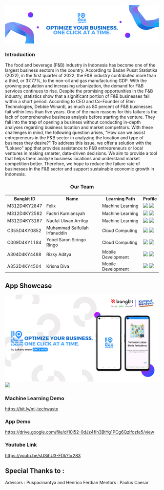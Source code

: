 <div align="center">
  <img src="/assets/banner.png" ><br>
</div>

<!-- ### THE PORTAL
[Link to...](https://github.com/)
[Link to...](https://github.com/)
[Link to...](https://github.com/)
[Link to...](https://github.com/) -->

### Introduction

The food and beverage (F&B) industry in Indonesia has become one of the largest business sectors in the country. According to Badan Pusat Statistika (2022), in the first quarter of 2022, the F&B industry contributed more than a third, or 37.77%, to the non-oil and gas manufacturing GDP. With the growing population and increasing urbanization, the demand for F&B services continues to rise.
Despite the promising opportunities in the F&B industry, statistics show that a significant portion of F&B businesses fail within a short period. According to CEO and Co-Founder of Eten Technologies, Debbie Winardi, as much as 80 percent of F&B businesses fail within less than five years. One of the main reasons for this failure is the lack of comprehensive business analysis before starting the venture. They fall into the trap of opening a business without conducting in-depth analyses regarding business location and market competitors.
With these challenges in mind, the following question arises, "How can we assist entrepreneurs in the F&B sector in analyzing the location and type of business they desire?" To address this issue, we offer a solution with the "Lokavo" app that provides assistance to F&B entrepreneurs or local ventures in making smarter, data-driven decisions. We aim to provide a tool that helps them analyze business locations and understand market competition better. Therefore, we hope to reduce the failure rate of businesses in the F&B sector and support sustainable economic growth in Indonesia.

<div align="center">
  <h3>Our Team</h3>
  <table align="center">
    <tr>
      <th>Bangkit ID</th>
      <th>Name</th>
      <th>Learning Path</th>
      <th>Profile</th>
    </tr>
    <tr>
      <td>M312D4KY2847</td>
      <td>Felix</td>
      <td>Machine Learning</td>
      <td>
        <a href="https://github.com/FelixMatrixar"><img src="https://img.shields.io/badge/github-121013?style=for-the-badge&logo=github&logoColor=white"></a>
        <a href="https://www.linkedin.com/in/felix-mneuro/"><img src="https://img.shields.io/badge/linkedin-%230077B5.svg?style=for-the-badge&logo=linkedin&logoColor=white"></a>
      </td>
    </tr>
    <tr>
      <td>M312D4KY2582</td>
      <td>Fachri Kurniansyah</td>
      <td>Machine Learning</td>
      <td>
        <a href="https://github.com/Rakishu02"><img src="https://img.shields.io/badge/github-121013?style=for-the-badge&logo=github&logoColor=white"></a>
        <a href="https://www.linkedin.com/in/fachri-learn/"><img src="https://img.shields.io/badge/linkedin-%230077B5.svg?style=for-the-badge&logo=linkedin&logoColor=white"></a>
      </td>
    </tr>
    <tr>
      <td>M312D4KY3187</td>
      <td>Naufal Ulwan Arrifqy</td>
      <td>Machine Learning</td>
      <td>
        <a href="https://github.com/iqyyyy"><img src="https://img.shields.io/badge/github-121013?style=for-the-badge&logo=github&logoColor=white"></a>
        <a href="https://www.linkedin.com/in/naufalulwan/"><img src="https://img.shields.io/badge/linkedin-%230077B5.svg?style=for-the-badge&logo=linkedin&logoColor=white"></a>
      </td>
    </tr>
    <tr>
      <td>C355D4KY0852</td>
      <td>Muhammad Saifullah Irfanuddin</td>
      <td>Cloud Computing</td>
      <td>
        <a href="https://github.com/musairdev"><img src="https://img.shields.io/badge/github-121013?style=for-the-badge&logo=github&logoColor=white"></a>
        <a href="https://www.linkedin.com/in/musairdev/"><img src="https://img.shields.io/badge/linkedin-%230077B5.svg?style=for-the-badge&logo=linkedin&logoColor=white"></a>
      </td>
    </tr>
    <tr>
      <td>C009D4KY1184</td>
      <td>Yobel Saron Siringo Ringo</td>
      <td>Cloud Computing</td>
      <td>
        <a href="https://github.com/yobelsaron"><img src="https://img.shields.io/badge/github-121013?style=for-the-badge&logo=github&logoColor=white"></a>
        <a href="https://www.linkedin.com/in/yobelsaron/"><img src="https://img.shields.io/badge/linkedin-%230077B5.svg?style=for-the-badge&logo=linkedin&logoColor=white"></a>
      </td>
    </tr>
    <tr>
      <td>A304D4KY4488</td>
      <td>Rizky Aditya</td>
      <td>Mobile Development</td>
      <td>
        <a href="https://github.com/rzad20"><img src="https://img.shields.io/badge/github-121013?style=for-the-badge&logo=github&logoColor=white"></a>
        <a href="https://www.linkedin.com/in/rizky-aditya-923764201/"><img src="https://img.shields.io/badge/linkedin-%230077B5.svg?style=for-the-badge&logo=linkedin&logoColor=white"></a>
      </td>
    </tr>
    <tr>
      <td>A353D4KY4504</td>
      <td>Krisna Diva</td>
      <td>Mobile Development</td>
      <td>
        <a href="https://github.com/KrisnaDiva"><img src="https://img.shields.io/badge/github-121013?style=for-the-badge&logo=github&logoColor=white"></a>
        <a href="https://www.linkedin.com/in/krisna-diva-0a91432a1/"><img src="https://img.shields.io/badge/linkedin-%230077B5.svg?style=for-the-badge&logo=linkedin&logoColor=white"></a>
      </td>
    </tr>
  </table>
</div>

## App Showcase

<a href="https://drive.google.com/file/d/10i52-0dJz4fIh3BtYg1PCg6QzIfozfe5/view"><img src="/assets/cover.png"></a>
<a href="https://drive.google.com/file/d/10i52-0dJz4fIh3BtYg1PCg6QzIfozfe5/view"><img src="/assets/pages.png"></a>

### Machine Learning Demo

https://bit.ly/ml-techwaste

### App Demo

https://drive.google.com/file/d/10i52-0dJz4fIh3BtYg1PCg6QzIfozfe5/view

### Youtube Link

https://youtu.be/sUSjhU3-FDk?t=283

## Special Thanks to :

Advisors : Puspacinantya and Henrico Ferdian
Mentors : Paulus Caesar
